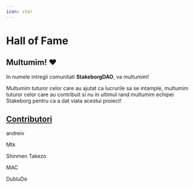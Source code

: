 ```yaml
---
icon: star
---
```


# Hall of Fame

## Multumim! :heart:

In numele intregii comunitati **StakeborgDAO**, va multumim!

Multumim tuturor celor care au ajutat ca lucrurile sa se intample, multumim tuturor celor care au contribuit si nu in ultimul rand multumim echipei Stakeborg pentru ca a dat viata acestui proiect!

## [Contributori](https://republica.ro/de-ce-contributor)

andreiv

Mtk

Shinmen Takezo

MAC

DubluDe
